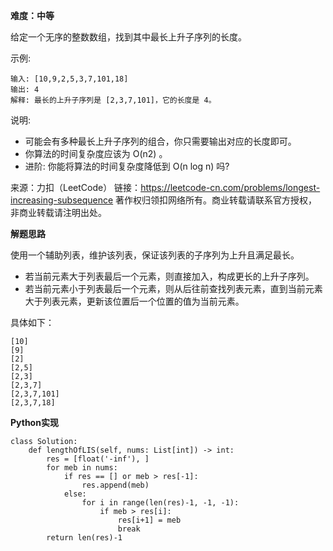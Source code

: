 **难度：中等**     

给定一个无序的整数数组，找到其中最长上升子序列的长度。

示例:
```
输入: [10,9,2,5,3,7,101,18]
输出: 4 
解释: 最长的上升子序列是 [2,3,7,101]，它的长度是 4。
```
说明:

- 可能会有多种最长上升子序列的组合，你只需要输出对应的长度即可。
- 你算法的时间复杂度应该为 O(n2) 。
- 进阶: 你能将算法的时间复杂度降低到 O(n log n) 吗?

来源：力扣（LeetCode）
链接：https://leetcode-cn.com/problems/longest-increasing-subsequence
著作权归领扣网络所有。商业转载请联系官方授权，非商业转载请注明出处。      

**解题思路**     

使用一个辅助列表，维护该列表，保证该列表的子序列为上升且满足最长。     

- 若当前元素大于列表最后一个元素，则直接加入，构成更长的上升子序列。   
- 若当前元素小于列表最后一个元素，则从后往前查找列表元素，直到当前元素大于列表元素，更新该位置后一个位置的值为当前元素。     

具体如下：
```
[10]
[9]
[2]
[2,5]
[2,3]
[2,3,7]
[2,3,7,101]
[2,3,7,18]
```


**Python实现**     
```
class Solution:
    def lengthOfLIS(self, nums: List[int]) -> int:
        res = [float('-inf'), ]
        for meb in nums:
            if res == [] or meb > res[-1]:
                res.append(meb)
            else:
                for i in range(len(res)-1, -1, -1):
                    if meb > res[i]:
                        res[i+1] = meb
                        break
        return len(res)-1
```